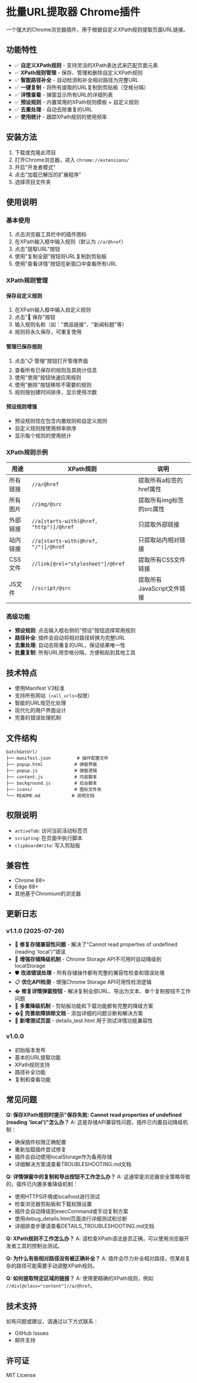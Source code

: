 # 批量URL提取器 Chrome插件

一个强大的Chrome浏览器插件，用于根据自定义XPath规则提取页面URL链接。

## 功能特性

- ✅ **自定义XPath规则** - 支持灵活的XPath表达式来匹配页面元素
- ✅ **XPath规则管理** - 保存、管理和删除自定义XPath规则
- ✅ **智能路径补全** - 自动检测和补全相对路径为完整URL
- ✅ **一键复制** - 将所有提取的URL复制到剪贴板（空格分隔）
- ✅ **详情查看** - 弹窗显示所有URL的详细列表
- ✅ **预设规则** - 内置常用的XPath规则模板 + 自定义规则
- ✅ **去重处理** - 自动去除重复的URL
- ✅ **使用统计** - 跟踪XPath规则的使用频率

## 安装方法

1. 下载或克隆此项目
2. 打开Chrome浏览器，进入 `chrome://extensions/`
3. 开启"开发者模式"
4. 点击"加载已解压的扩展程序"
5. 选择项目文件夹

## 使用说明

### 基本使用

1. 点击浏览器工具栏中的插件图标
2. 在XPath输入框中输入规则（默认为 `//a/@href`）
3. 点击"提取URL"按钮
4. 使用"复制全部"按钮将URL复制到剪贴板
5. 使用"查看详情"按钮在新窗口中查看所有URL

### XPath规则管理

#### 保存自定义规则
1. 在XPath输入框中输入自定义规则
2. 点击"💾 保存"按钮
3. 输入规则名称（如："商品链接"、"新闻标题"等）
4. 规则将永久保存，可重复使用

#### 管理已保存规则
1. 点击"📋 管理"按钮打开管理界面
2. 查看所有已保存的规则及其统计信息
3. 使用"使用"按钮快速应用规则
4. 使用"删除"按钮移除不需要的规则
5. 规则按创建时间排序，显示使用次数

#### 预设规则增强
- 预设规则现在包含内置规则和自定义规则
- 自定义规则按使用频率排序
- 显示每个规则的使用统计

### XPath规则示例

| 用途 | XPath规则 | 说明 |
|------|-----------|------|
| 所有链接 | `//a/@href` | 提取所有a标签的href属性 |
| 所有图片 | `//img/@src` | 提取所有img标签的src属性 |
| 外部链接 | `//a[starts-with(@href, "http")]/@href` | 只提取外部链接 |
| 站内链接 | `//a[starts-with(@href, "/")]/@href` | 只提取站内相对链接 |
| CSS文件 | `//link[@rel="stylesheet"]/@href` | 提取所有CSS文件链接 |
| JS文件 | `//script/@src` | 提取所有JavaScript文件链接 |

### 高级功能

- **预设规则**: 点击输入框右侧的"预设"按钮选择常用规则
- **路径补全**: 插件会自动将相对路径转换为完整URL
- **去重处理**: 自动去除重复的URL，保证结果唯一性
- **批量复制**: 所有URL用空格分隔，方便粘贴到其他工具

## 技术特点

- 使用Manifest V3标准
- 支持所有网站（`<all_urls>`权限）
- 智能的URL规范化处理
- 现代化的用户界面设计
- 完善的错误处理机制

## 文件结构

```
batchGetUrl/
├── manifest.json          # 插件配置文件
├── popup.html            # 弹窗界面
├── popup.js              # 弹窗逻辑
├── content.js            # 内容脚本
├── background.js         # 后台脚本
├── icons/                # 图标文件夹
└── README.md            # 说明文档
```

## 权限说明

- `activeTab`: 访问当前活动标签页
- `scripting`: 在页面中执行脚本
- `clipboardWrite`: 写入剪贴板

## 兼容性

- Chrome 88+
- Edge 88+
- 其他基于Chromium的浏览器

## 更新日志

### v1.1.0 (2025-07-26)
- 🔧 **修复存储兼容性问题** - 解决了"Cannot read properties of undefined (reading 'local')"错误
- 🔄 **增强存储降级机制** - Chrome Storage API不可用时自动降级到localStorage
- 🛡️ **改进错误处理** - 所有存储操作都有完整的兼容性检查和错误处理
- 📋 **优化API检测** - 增强Chrome Storage API可用性检测逻辑
- � **修复详情弹窗按钮** - 解决复制全部URL、导出为文本、单个复制按钮不工作问题
- 🔄 **多重降级机制** - 剪贴板功能和下载功能都有完整的降级方案
- �📖 **完善故障排除文档** - 添加详细的问题诊断和解决方案
- 🧪 **新增测试页面** - details_test.html 用于测试详情功能兼容性

### v1.0.0
- 初始版本发布
- 基本的URL提取功能
- XPath规则支持
- 路径补全功能
- 复制和查看功能

## 常见问题

**Q: 保存XPath规则时提示"保存失败: Cannot read properties of undefined (reading 'local')"怎么办？**
A: 这是存储API兼容性问题，插件已内置自动降级机制：
- 确保插件权限正确配置
- 重新加载插件尝试修复
- 插件会自动使用localStorage作为备用存储
- 详细解决方案请查看TROUBLESHOOTING.md文档

**Q: 详情弹窗中的复制和导出按钮不工作怎么办？**
A: 这通常是浏览器安全策略导致的，插件已内置多重降级机制：
- 使用HTTPS环境或localhost进行测试
- 检查浏览器剪贴板和下载权限设置
- 插件会自动降级到execCommand或手动复制方案
- 使用debug_details.html页面进行详细测试和诊断
- 详细排查步骤请查看DETAILS_TROUBLESHOOTING.md文档

**Q: XPath规则不工作怎么办？**
A: 请检查XPath语法是否正确，可以使用浏览器开发者工具的控制台测试。

**Q: 为什么有些相对路径没有被正确补全？**
A: 插件会尽力补全相对路径，但某些复杂的路径可能需要手动调整XPath规则。

**Q: 如何提取特定区域的链接？**
A: 使用更精确的XPath规则，例如 `//div[@class="content"]//a/@href`。

## 技术支持

如有问题或建议，请通过以下方式联系：
- GitHub Issues
- 邮件支持

## 许可证

MIT License
